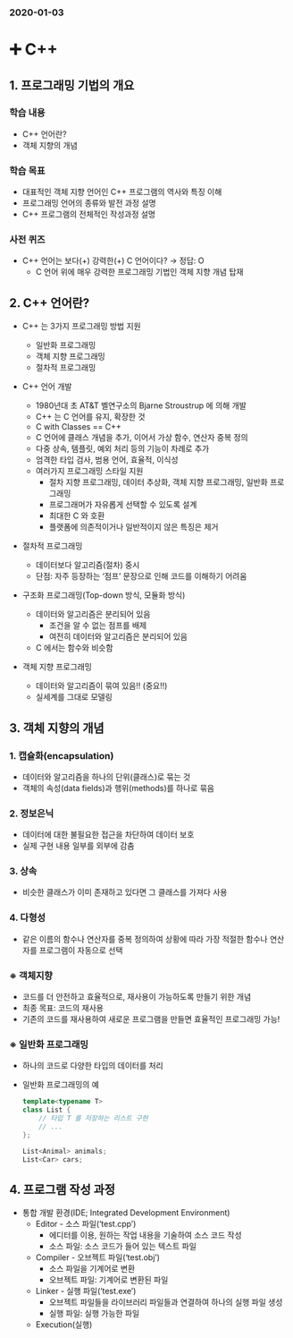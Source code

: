 ### 2020-01-03

# :heavy_plus_sign: C++

## 1. 프로그래밍 기법의 개요

### 학습 내용

* C++ 언어란?
* 객체 지향의 개념



### 학습 목표

* 대표적인 객체 지향 언어인 C++ 프로그램의 역사와 특징 이해
* 프로그래밍 언어의 종류와 발전 과정 설명
* C++ 프로그램의 전체적인 작성과정 설명



### 사전 퀴즈

* C++ 언어는 보다(+) 강력한(+) C 언어이다? → 정답: O
  * C 언어 위에 매우 강력한 프로그래밍 기법인 객체 지향 개념 탑재



## 2. C++ 언어란?

* C++ 는 3가지 프로그래밍 방법 지원
  * 일반화 프로그래밍
  * 객체 지향 프로그래밍
  * 절차적 프로그래밍
* C++ 언어 개발
  * 1980년대 초 AT&T 벨연구소의 Bjarne Stroustrup 에 의해 개발
  * C++ 는 C 언어를 유지, 확장한 것
  * C with Classes == C++
  * C 언어에 클래스 개념을 추가, 이어서 가상 함수, 연산자 중복 정의
  * 다중 상속, 템플릿, 예외 처리 등의 기능이 차례로 추가
  * 엄격한 타입 검사, 범용 언어, 효율적, 이식성
  * 여러가지 프로그래밍 스타일 지원
    * 절차 지향 프로그래밍, 데이터 추상화, 객체 지향 프로그래밍, 일반화 프로그래밍
    * 프로그래머가 자유롭게 선택할 수 있도록 설계
    * 최대한 C 와 호환
    * 플랫폼에 의존적이거나 일반적이지 않은 특징은 제거

* 절차적 프로그래밍
  * 데이터보다 알고리즘(절차) 중시
  * 단점: 자주 등장하는 ‘점프’ 문장으로 인해 코드를 이해하기 어려움
* 구조화 프로그래밍(Top-down 방식, 모듈화 방식)
  * 데이터와 알고리즘은 분리되어 있음
    * 조건을 알 수 없는 점프를 배제
    * 여전히 데이터와 알고리즘은 분리되어 있음
  * C 에서는 함수와 비슷함
* 객체 지향 프로그래밍
  * 데이터와 알고리즘이 묶여 있음!! (중요!!)
  * 실세계를 그대로 모델링





## 3. 객체 지향의 개념

### 1. 캡슐화(encapsulation)

* 데이터와 알고리즘을 하나의 단위(클래스)로 묶는 것
* 객체의 속성(data fields)과 행위(methods)를 하나로 묶음



### 2. 정보은닉

* 데이터에 대한 불필요한 접근을 차단하여 데이터 보호
* 실제 구현 내용 일부를 외부에 감춤



### 3. 상속

* 비슷한 클래스가 이미 존재하고 있다면 그 클래스를 가져다 사용



### 4. 다형성

* 같은 이름의 함수나 연산자를 중복 정의하여 상황에 따라 가장 적절한 함수나 연산자를 프로그램이 자동으로 선택



### ※ 객체지향

* 코드를 더 안전하고 효율적으로, 재사용이 가능하도록 만들기 위한 개념
* 최종 목표: 코드의 재사용
* 기존의 코드를 재사용하여 새로운 프로그램을 만들면 효율적인 프로그래밍 가능!



### ※ 일반화 프로그래밍

* 하나의 코드로 다양한 타입의 데이터를 처리

* 일반화 프로그래밍의 예

  ```c++
  template<typename T>
  class List {
      // 타입 T 를 저장하는 리스트 구현
      // ...
  };
  
  List<Animal> animals;
  List<Car> cars;
  ```





## 4. 프로그램 작성 과정

* 통합 개발 환경(IDE; Integrated Development Environment)
  * Editor - 소스 파일(‘test.cpp’)
    * 에디터를 이용, 원하는 작업 내용을 기술하여 소스 코드 작성
    * 소스 파일: 소스 코드가 들어 있는 텍스트 파일
  * Compiler - 오브젝트 파일(‘test.obj’)
    * 소스 파일을 기계어로 변환
    * 오브젝트 파일: 기계어로 변환된 파일
  * Linker - 실행 파일(‘test.exe’)
    * 오브젝트 파일들을 라이브러리 파일들과 연결하여 하나의 실행 파일 생성
    * 실행 파일: 실행 가능한 파일
  * Execution(실행)